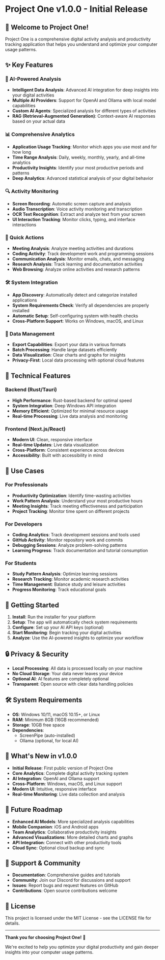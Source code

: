 # Project One v1.0.0 - Initial Release

## 🎉 Welcome to Project One!

Project One is a comprehensive digital activity analysis and productivity tracking application that helps you understand and optimize your computer usage patterns.

## ✨ Key Features

### 🤖 AI-Powered Analysis
- **Intelligent Data Analysis**: Advanced AI integration for deep insights into your digital activities
- **Multiple AI Providers**: Support for OpenAI and Ollama with local model capabilities
- **Custom AI Agents**: Specialized analysis for different types of activities
- **RAG (Retrieval-Augmented Generation)**: Context-aware AI responses based on your actual data

### 📊 Comprehensive Analytics
- **Application Usage Tracking**: Monitor which apps you use most and for how long
- **Time Range Analysis**: Daily, weekly, monthly, yearly, and all-time analytics
- **Productivity Insights**: Identify your most productive periods and patterns
- **Deep Analytics**: Advanced statistical analysis of your digital behavior

### 🔍 Activity Monitoring
- **Screen Recording**: Automatic screen capture and analysis
- **Audio Transcription**: Voice activity monitoring and transcription
- **OCR Text Recognition**: Extract and analyze text from your screen
- **UI Interaction Tracking**: Monitor clicks, typing, and interface interactions

### 🚀 Quick Actions
- **Meeting Analysis**: Analyze meeting activities and durations
- **Coding Activity**: Track development work and programming sessions
- **Communication Analysis**: Monitor emails, chats, and messaging
- **Research Analysis**: Track learning and documentation activities
- **Web Browsing**: Analyze online activities and research patterns

### 🛠️ System Integration
- **App Discovery**: Automatically detect and categorize installed applications
- **System Requirements Check**: Verify all dependencies are properly installed
- **Automatic Setup**: Self-configuring system with health checks
- **Cross-Platform Support**: Works on Windows, macOS, and Linux

### 📁 Data Management
- **Export Capabilities**: Export your data in various formats
- **Batch Processing**: Handle large datasets efficiently
- **Data Visualization**: Clear charts and graphs for insights
- **Privacy-First**: Local data processing with optional cloud features

## 🔧 Technical Features

### Backend (Rust/Tauri)
- **High Performance**: Rust-based backend for optimal speed
- **System Integration**: Deep Windows API integration
- **Memory Efficient**: Optimized for minimal resource usage
- **Real-time Processing**: Live data analysis and monitoring

### Frontend (Next.js/React)
- **Modern UI**: Clean, responsive interface
- **Real-time Updates**: Live data visualization
- **Cross-Platform**: Consistent experience across devices
- **Accessibility**: Built with accessibility in mind

## 🎯 Use Cases

### For Professionals
- **Productivity Optimization**: Identify time-wasting activities
- **Work Pattern Analysis**: Understand your most productive hours
- **Meeting Insights**: Track meeting effectiveness and participation
- **Project Tracking**: Monitor time spent on different projects

### For Developers
- **Coding Analytics**: Track development sessions and tools used
- **GitHub Activity**: Monitor repository work and commits
- **Debugging Sessions**: Analyze problem-solving patterns
- **Learning Progress**: Track documentation and tutorial consumption

### For Students
- **Study Pattern Analysis**: Optimize learning sessions
- **Research Tracking**: Monitor academic research activities
- **Time Management**: Balance study and leisure activities
- **Progress Monitoring**: Track educational goals

## 🚀 Getting Started

1. **Install**: Run the installer for your platform
2. **Setup**: The app will automatically check system requirements
3. **Configure**: Set up your AI API keys (optional)
4. **Start Monitoring**: Begin tracking your digital activities
5. **Analyze**: Use the AI-powered insights to optimize your workflow

## 🔒 Privacy & Security

- **Local Processing**: All data is processed locally on your machine
- **No Cloud Storage**: Your data never leaves your device
- **Optional AI**: AI features are completely optional
- **Transparent**: Open source with clear data handling policies

## 🛠️ System Requirements

- **OS**: Windows 10/11, macOS 10.15+, or Linux
- **RAM**: Minimum 8GB (16GB recommended)
- **Storage**: 10GB free space
- **Dependencies**: 
  - ScreenPipe (auto-installed)
  - Ollama (optional, for local AI)

## 📝 What's New in v1.0.0

- **Initial Release**: First public version of Project One
- **Core Analytics**: Complete digital activity tracking system
- **AI Integration**: OpenAI and Ollama support
- **Cross-Platform**: Windows, macOS, and Linux support
- **Modern UI**: Intuitive, responsive interface
- **Real-time Monitoring**: Live data collection and analysis

## 🔮 Future Roadmap

- **Enhanced AI Models**: More specialized analysis capabilities
- **Mobile Companion**: iOS and Android apps
- **Team Analytics**: Collaborative productivity insights
- **Advanced Visualizations**: More detailed charts and graphs
- **API Integration**: Connect with other productivity tools
- **Cloud Sync**: Optional cloud backup and sync

## 🤝 Support & Community

- **Documentation**: Comprehensive guides and tutorials
- **Community**: Join our Discord for discussions and support
- **Issues**: Report bugs and request features on GitHub
- **Contributions**: Open source contributions welcome

## 📄 License

This project is licensed under the MIT License - see the LICENSE file for details.

---

**Thank you for choosing Project One!** 🎉

We're excited to help you optimize your digital productivity and gain deeper insights into your computer usage patterns. 
